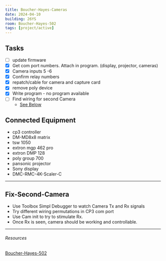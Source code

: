 ```yaml
---
title: Boucher-Hayes-Cameras
date: 2024-04-10
building: 26YS
room: Boucher-Hayes-502
tags: [project/active]
---
```



## Tasks
- [ ] update firmware
- [x] Get com port numbers. Attach in program. (display, projector, cameras)
- [x] Camera inputs 5 -6 
- [x] Confirm relay numbers
- [x] repatch/cable for camera and capture card
- [x] remove poly device
- [x] Write program - no program available
- [ ] Find wiring for second Camera
	- [See Below](#Fix-Second-Camera)

## Connected Equipment
- cp3 controller
- DM-MD8x8 matrix
- tsw 1050
- extron mgp 462 pro
- extron DMP 128
- poly group 700
- pansonic projector
- Sony display
- DMC-RMC-4K-Scaler-C

--- 

## Fix-Second-Camera

- Use Toolbox Simpl Debugger to watch Camera Tx and Rx signals
- Try different wiring permutations in CP3 com port
- Use Cam init to try to stimulate Rx.
- Once Rx is seen, camera should be working and controllable.

---

###### Resources
[Boucher-Hayes-502](../03-Resources/Rooms/Boucher-Hayes-502.md)